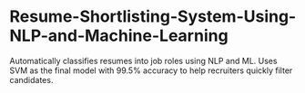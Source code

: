 # Resume-Shortlisting-System-Using-NLP-and-Machine-Learning
Automatically classifies resumes into job roles using NLP and ML. Uses SVM as the final model with 99.5% accuracy to help recruiters quickly filter candidates.
